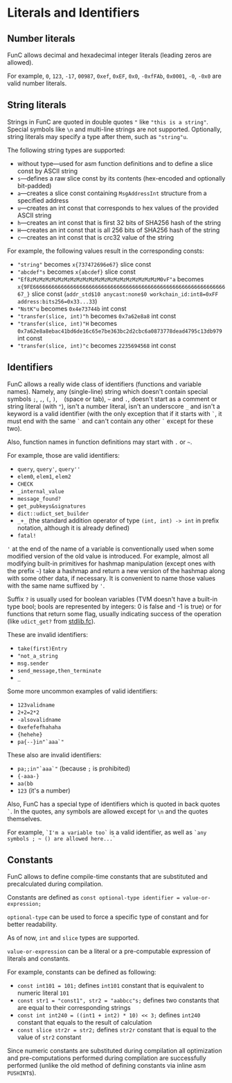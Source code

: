 # Literals and Identifiers
## Number literals
FunC allows decimal and hexadecimal integer literals (leading zeros are allowed).

For example, `0`, `123`, `-17`, `00987`, `0xef`, `0xEF`, `0x0`, `-0xfFAb`, `0x0001`, `-0`, `-0x0` are valid number literals.

## String literals
Strings in FunC are quoted in double quotes `"` like `"this is a string"`. Special symbols like `\n` and multi-line strings are not supported.
Optionally, string literals may specify a type after them, such as `"string"u`.

The following string types are supported:
* without type—used for asm function definitions and to define a slice const by ASCII string
* `s`—defines a raw slice const by its contents (hex-encoded and optionally bit-padded)
* `a`—creates a slice const containing `MsgAddressInt` structure from a specified address
* `u`—creates an int const that corresponds to hex values of the provided ASCII string
* `h`—creates an int const that is first 32 bits of SHA256 hash of the string
* `H`—creates an int const that is all 256 bits of SHA256 hash of the string
* `c`—creates an int const that is crc32 value of the string

For example, the following values result in the corresponding consts:
* `"string"` becomes `x{737472696e67}` slice const
* `"abcdef"s` becomes `x{abcdef}` slice const
* `"Ef8zMzMzMzMzMzMzMzMzMzMzMzMzMzMzMzMzMzMzMzMzM0vF"a` becomes `x{9FE6666666666666666666666666666666666666666666666666666666666666667_}` slice const (`addr_std$10 anycast:none$0 workchain_id:int8=0xFF address:bits256=0x33...33`)
* `"NstK"u` becomes `0x4e73744b` int const
* `"transfer(slice, int)"h` becomes `0x7a62e8a8` int const
* `"transfer(slice, int)"H` becomes `0x7a62e8a8ebac41bd6de16c65e7be363bc2d2cbc6a0873778dead4795c13db979` int const
* `"transfer(slice, int)"c` becomes `2235694568` int const

## Identifiers
FunC allows a really wide class of identifiers (functions and variable names). Namely, any (single-line) string which doesn't contain special symbols `;`, `,`, `(`, `)`, ` ` (space or tab), `~` and `.`, doesn't start as a comment or string literal (with `"`), isn't a number literal, isn't an underscore `_` and isn't a keyword is a valid identifier (with the only exception that if it starts with `` ` ``, it must end with the same `` ` `` and can't contain any other `` ` `` except for these two).

Also, function names in function definitions may start with `.` or `~`.

For example, those are valid identifiers:
- `query`, `query'`, `query''`
- `elem0`, `elem1`, `elem2`
- `CHECK`
- `_internal_value`
- `message_found?`
- `get_pubkeys&signatures`
- `dict::udict_set_builder`
- `_+_` (the standard addition operator of type `(int, int) -> int` in prefix notation, although it is already defined)
- `fatal!`

`'` at the end of the name of a variable is conventionally used when some modified version of the old value is introduced. For example, almost all modifying built-in primitives for hashmap manipulation (except ones with the prefix `~`) take a hashmap and return a new version of the hashmap along with some other data, if necessary. It is convenient to name those values with the same name suffixed by `'`.

Suffix `?` is usually used for boolean variables (TVM doesn't have a built-in type bool; bools are represented by integers: 0 is false and -1 is true) or for functions that return some flag, usually indicating success of the operation (like `udict_get?` from [stdlib.fc](/develop/func/stdlib)).

These are invalid identifiers:
- `take(first)Entry`
- `"not_a_string`
- `msg.sender`
- `send_message,then_terminate`
- `_`

Some more uncommon examples of valid identifiers:
- `123validname`
- `2+2=2*2`
- `-alsovalidname`
- `0xefefefhahaha`
- `{hehehe}`
- ``pa{--}in"`aaa`"``

These also are invalid identifiers:
- ``pa;;in"`aaa`"`` (because `;` is prohibited)
- `{-aaa-}`
- `aa(bb`
- `123` (it's a number)

Also, FunC has a special type of identifiers which is quoted in back quotes `` ` ``.
In the quotes, any symbols are allowed except for `\n` and the quotes themselves.

For example, `` `I'm a variable too` `` is a valid identifier, as well as `` `any symbols ; ~ () are allowed here...` ``

## Constants
FunC allows to define compile-time constants that are substituted and precalculated during compilation.

Constants are defined as `const optional-type identifier = value-or-expression;`

`optional-type` can be used to force a specific type of constant and for better readability.

As of now, `int` and `slice` types are supported.

`value-or-expression` can be a literal or a pre-computable expression of literals and constants.

For example, constants can be defined as following:
* `const int101 = 101;` defines `int101` constant that is equivalent to numeric literal `101`
* `const str1 = "const1", str2 = "aabbcc"s;` defines two constants that are equal to their corresponding strings
* `const int int240 = ((int1 + int2) * 10) << 3;` defines `int240` constant that equals to the result of calculation
* `const slice str2r = str2;` defines `str2r` constant that is equal to the value of `str2` constant

Since numeric constants are substituted during compilation all optimization and pre-computations performed during
compilation are successfully performed (unlike the old method of defining constants via inline asm `PUSHINT`s).
